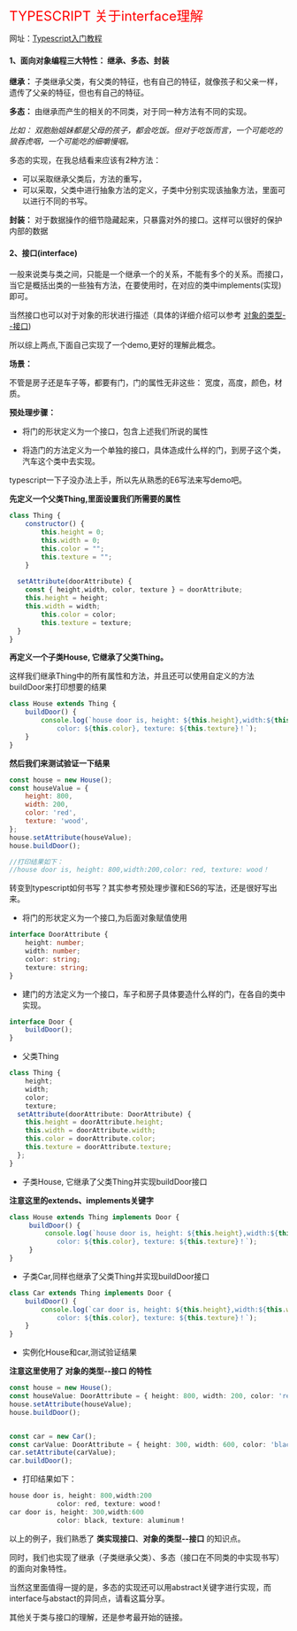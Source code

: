 <font color=red size=5>TYPESCRIPT 关于interface理解</font>

网址：[Typescript入门教程](https://ts.xcatliu.com/advanced/class)

#### 1、面向对象编程三大特性： 继承、多态、封装

**继承：** 子类继承父类，有父类的特征，也有自己的特征，就像孩子和父亲一样，遗传了父亲的特征，但也有自己的特征。

**多态：** 由继承而产生的相关的不同类，对于同一种方法有不同的实现。

*比如： 双胞胎姐妹都是父母的孩子，都会吃饭。但对于吃饭而言，一个可能吃的狼吞虎咽，一个可能吃的细嚼慢咽。*

多态的实现，在我总结看来应该有2种方法：

* 可以采取继承父类后，方法的重写，
* 可以采取，父类中进行抽象方法的定义，子类中分别实现该抽象方法，里面可以进行不同的书写。


**封装：** 对于数据操作的细节隐藏起来，只暴露对外的接口。这样可以很好的保护内部的数据

<!-- more -->

#### 2、接口(interface)

一般来说类与类之间，只能是一个继承一个的关系，不能有多个的关系。而接口，当它是概括出类的一些独有方法，在要使用时，在对应的类中implements(实现)即可。

当然接口也可以对于对象的形状进行描述（具体的详细介绍可以参考 [对象的类型--接口](https://ts.xcatliu.com/basics/type-of-object-interfaces))

所以综上两点,下面自己实现了一个demo,更好的理解此概念。

**场景：**

不管是房子还是车子等，都要有门，门的属性无非这些： 宽度，高度，颜色，材质。

**预处理步骤：**

* 将门的形状定义为一个接口，包含上述我们所说的属性

* 将造门的方法定义为一个单独的接口，具体造成什么样的门，到房子这个类，汽车这个类中去实现。

typescript一下子没办法上手，所以先从熟悉的E6写法来写demo吧。

**先定义一个父类Thing,里面设置我们所需要的属性**

```js
class Thing {
	constructor() {
		this.height = 0;
		this.width = 0;
		this.color = "";
		this.texture = "";
	}
	
  setAttribute(doorAttribute) {
  	const { height,width, color, texture } = doorAttribute;
  	this.height = height;
  	this.width = width;
		this.color = color;
		this.texture = texture;
  }
}
```

**再定义一个子类House, 它继承了父类Thing。**

这样我们继承Thing中的所有属性和方法，并且还可以使用自定义的方法buildDoor来打印想要的结果

```js
class House extends Thing {
	buildDoor() {
		console.log(`house door is, height: ${this.height},width:${this.width},
  	        color: ${this.color}, texture: ${this.texture}！`);
	}
}
```

**然后我们来测试验证一下结果**
```js
const house = new House();
const houseValue = { 
	height: 800, 
	width: 200, 
	color: 'red', 
	texture: 'wood', 
};
house.setAttribute(houseValue);
house.buildDoor(); 

//打印结果如下：
//house door is, height: 800,width:200,color: red, texture: wood！

```

转变到typescript如何书写？其实参考预处理步骤和ES6的写法，还是很好写出来。

* 将门的形状定义为一个接口,为后面对象赋值使用

```ts
interface DoorAttribute {
	height: number;
	width: number;
	color: string;
	texture: string;
}
```

* 建门的方法定义为一个接口，车子和房子具体要造什么样的门，在各自的类中实现。

```ts
interface Door {
	buildDoor();
}
```

* 父类Thing
```ts
class Thing {
	height;
	width;
	color;
	texture;
  setAttribute(doorAttribute: DoorAttribute) {
  	this.height = doorAttribute.height;
  	this.width = doorAttribute.width;
  	this.color = doorAttribute.color;
  	this.texture = doorAttribute.texture;
  };
}
```

* 子类House, 它继承了父类Thing并实现buildDoor接口

**注意这里的extends、implements关键字**

```ts
class House extends Thing implements Door {
	 buildDoor() {
	 	 console.log(`house door is, height: ${this.height},width:${this.width}
  	        color: ${this.color}, texture: ${this.texture}！`);
	 }
}
```

* 子类Car,同样也继承了父类Thing并实现buildDoor接口

```ts
class Car extends Thing implements Door {
	buildDoor() {
	 	console.log(`car door is, height: ${this.height},width:${this.width}
  	        color: ${this.color}, texture: ${this.texture}！`);
	}
}
```

* 实例化House和car,测试验证结果

**注意这里使用了 对象的类型--接口 的特性**

```ts
const house = new House();
const houseValue: DoorAttribute = { height: 800, width: 200, color: 'red', texture: 'wood', };
house.setAttribute(houseValue);
house.buildDoor();


const car = new Car();
const carValue: DoorAttribute = { height: 300, width: 600, color: 'black', texture: 'aluminum', };
car.setAttribute(carValue);
car.buildDoor();

```

* 打印结果如下：
```ts
house door is, height: 800,width:200
  	        color: red, texture: wood！
car door is, height: 300,width:600
  	        color: black, texture: aluminum！
```

以上的例子，我们熟悉了 **类实现接口**、**对象的类型--接口** 的知识点。

同时，我们也实现了继承（子类继承父类）、多态（接口在不同类的中实现书写）的面向对象特性。

当然这里面值得一提的是，多态的实现还可以用abstract关键字进行实现，而interface与abstact的异同点，请看这篇分享。

其他关于类与接口的理解，还是参考最开始的链接。


<Valine />


